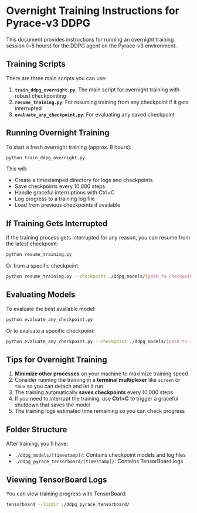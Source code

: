 # Overnight Training Instructions for Pyrace-v3 DDPG

This document provides instructions for running an overnight training session (~8 hours) for the DDPG agent on the Pyrace-v3 environment.

## Training Scripts

There are three main scripts you can use:

1. **`train_ddpg_overnight.py`**: The main script for overnight training with robust checkpointing
2. **`resume_training.py`**: For resuming training from any checkpoint if it gets interrupted
3. **`evaluate_any_checkpoint.py`**: For evaluating any saved checkpoint

## Running Overnight Training

To start a fresh overnight training (approx. 8 hours):

```bash
python train_ddpg_overnight.py
```

This will:
- Create a timestamped directory for logs and checkpoints
- Save checkpoints every 10,000 steps
- Handle graceful interruptions with Ctrl+C
- Log progress to a training log file
- Load from previous checkpoints if available

## If Training Gets Interrupted

If the training process gets interrupted for any reason, you can resume from the latest checkpoint:

```bash
python resume_training.py
```

Or from a specific checkpoint:

```bash
python resume_training.py --checkpoint ./ddpg_models/[path_to_checkpoint.zip] --timesteps 1000000
```

## Evaluating Models

To evaluate the best available model:

```bash
python evaluate_any_checkpoint.py
```

Or to evaluate a specific checkpoint:

```bash
python evaluate_any_checkpoint.py --checkpoint ./ddpg_models/[path_to_checkpoint.zip] --episodes 5
```

## Tips for Overnight Training

1. **Minimize other processes** on your machine to maximize training speed
2. Consider running the training in a **terminal multiplexer** like `screen` or `tmux` so you can detach and let it run
3. The training automatically **saves checkpoints** every 10,000 steps
4. If you need to interrupt the training, use **Ctrl+C** to trigger a graceful shutdown that saves the model
5. The training logs estimated time remaining so you can check progress

## Folder Structure

After training, you'll have:

- `./ddpg_models/[timestamp]/`: Contains checkpoint models and log files
- `./ddpg_pyrace_tensorboard/[timestamp]/`: Contains TensorBoard logs

## Viewing TensorBoard Logs

You can view training progress with TensorBoard:

```bash
tensorboard --logdir ./ddpg_pyrace_tensorboard/
``` 